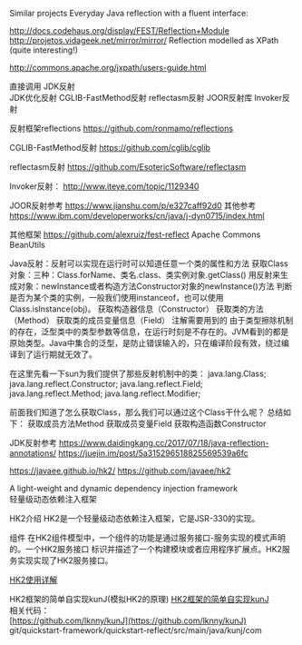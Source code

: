 Similar projects
Everyday Java reflection with a fluent interface:

http://docs.codehaus.org/display/FEST/Reflection+Module
http://projetos.vidageek.net/mirror/mirror/
Reflection modelled as XPath (quite interesting!)

http://commons.apache.org/jxpath/users-guide.html


直接调用
JDK反射	
JDK优化反射	
CGLIB-FastMethod反射
reflectasm反射
JOOR反射库
Invoker反射


反射框架reflections
https://github.com/ronmamo/reflections



CGLIB-FastMethod反射
https://github.com/cglib/cglib

reflectasm反射
https://github.com/EsotericSoftware/reflectasm

Invoker反射：
http://www.iteye.com/topic/1129340


JOOR反射参考
https://www.jianshu.com/p/e327caff92d0
其他参考
https://www.ibm.com/developerworks/cn/java/j-dyn0715/index.html


其他框架
https://github.com/alexruiz/fest-reflect
Apache Commons BeanUtils



Java反射：反射可以实现在运行时可以知道任意一个类的属性和方法
获取Class对象：三种：Class.forName、类名.class、类实例对象.getClass()
用反射来生成对象：newInstance或者构造方法Constructor对象的newInstance()方法
判断是否为某个类的实例，一般我们使用instanceof，也可以使用Class.isInstance(obj)。
获取构造器信息（Constructor）
获取类的方法（Method）
获取类的成员变量信息（Field）
注解需要用到的
由于类型擦除机制的存在，泛型类中的类型参数等信息，在运行时刻是不存在的。JVM看到的都是原始类型。Java中集合的泛型，是防止错误输入的，只在编译阶段有效，绕过编译到了运行期就无效了。




在这里先看一下sun为我们提供了那些反射机制中的类：
java.lang.Class;
java.lang.reflect.Constructor; 
java.lang.reflect.Field;
java.lang.reflect.Method;
java.lang.reflect.Modifier;

前面我们知道了怎么获取Class，那么我们可以通过这个Class干什么呢？
总结如下：
获取成员方法Method
获取成员变量Field
获取构造函数Constructor





JDK反射参考
https://www.daidingkang.cc/2017/07/18/java-reflection-annotations/
https://juejin.im/post/5a315296518825569539a6fc












https://javaee.github.io/hk2/
https://github.com/javaee/hk2

A light-weight and dynamic dependency injection framework  
轻量级动态依赖注入框架


HK2介绍
HK2是一个轻量级动态依赖注入框架，它是JSR-330的实现。

组件
在HK2组件模型中，一个组件的功能是通过服务接口-服务实现的模式声明的。一个HK2服务接口 标识并描述了一个构建模块或者应用程序扩展点。HK2服务实现实现了HK2服务接口。



[HK2使用详解](https://blog.csdn.net/site008/article/details/77892699)  




HK2框架的简单自实现kunJ(模拟HK2的原理)
[HK2框架的简单自实现kunJ](https://www.cnblogs.com/lknny/p/7472626.html)  
相关代码：  
[https://github.com/lknny/kunJ](https://github.com/lknny/kunJ)  
git/quickstart-framework/quickstart-reflect/src/main/java/kunj/com  










